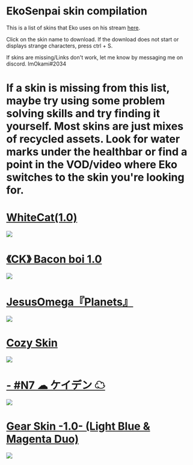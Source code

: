 #                                                         EkoSenpai skin compilation


This is a list of skins that Eko uses on his stream [here](https://www.twitch.tv/ekosenpai).

Click on the skin name to download. If the download does not start or displays strange characters, press ctrl + S.

If skins are missing/Links don't work, let me know by messaging me on discord. ImOkami#2034

# If a skin is missing from this list, maybe try using some problem solving skills and try finding it yourself. Most skins are just mixes of recycled assets. Look for water marks under the healthbar or find a point in the VOD/video where Eko switches to the skin you're looking for.

# [WhiteCat(1.0)](https://skins.osuck.net/index.php?newsid=1107)
![](https://skins.osuck.net/uploads/posts/2019-11/1573897221_3.jpg)

# [《CK》 Bacon boi 1.0](https://skins.osuck.net/index.php?newsid=1648)
![](https://skins.osuck.net/uploads/posts/2020-09/1600513431_screenshot9556.jpg)

# [JesusOmega『Planets』](https://skins.osuck.net/index.php?newsid=1489)
![](https://skins.osuck.net/uploads/posts/2020-07/1594283495_4.jpg)

# [Cozy Skin](https://skins.osuck.net/index.php?newsid=1256)
![](https://skins.osuck.net/uploads/posts/2020-04/1586795293_4.jpg)

# [-  #N7 ☁ ケイデン ☁](http://www.mediafire.com/file/ns9qrtxsk4oqrjt/-__%2523N7_%25E2%2598%2581_%25E3%2582%25B1%25E3%2582%25A4%25E3%2583%2587%25E3%2583%25B3_%25E2%2598%2581.osk/file#N7+%E2%98%81+%E3%82%B1%E3%82%A4%E3%83%87%E3%83%B3+%E2%98%81.osk/file)
![](https://i.imgur.com/rArJz84.png)

# [Gear Skin -1.0- (Light Blue & Magenta Duo)](https://skins.osuck.net/index.php?newsid=1403)
![](https://skins.osuck.net/uploads/posts/2020-06/1592985518_screenshot8941.jpg)

